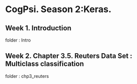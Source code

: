 # CogPsi. Season 2:Keras.

## Week 1. Introduction 
folder : Intro
  
## Week 2. Chapter 3.5. Reuters Data Set : Multiclass classification 
folder : chp3_reuters

